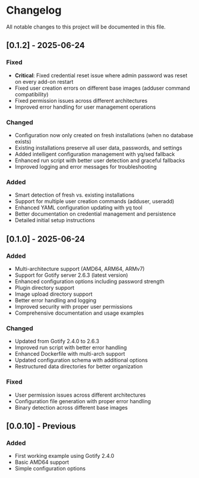 # Changelog

All notable changes to this project will be documented in this file.

## [0.1.2] - 2025-06-24

### Fixed
- **Critical**: Fixed credential reset issue where admin password was reset on every add-on restart
- Fixed user creation errors on different base images (adduser command compatibility)
- Fixed permission issues across different architectures
- Improved error handling for user management operations

### Changed
- Configuration now only created on fresh installations (when no database exists)
- Existing installations preserve all user data, passwords, and settings
- Added intelligent configuration management with yq/sed fallback
- Enhanced run script with better user detection and graceful fallbacks
- Improved logging and error messages for troubleshooting

### Added
- Smart detection of fresh vs. existing installations
- Support for multiple user creation commands (adduser, useradd)
- Enhanced YAML configuration updating with yq tool
- Better documentation on credential management and persistence
- Detailed initial setup instructions

## [0.1.0] - 2025-06-24

### Added
- Multi-architecture support (AMD64, ARM64, ARMv7)
- Support for Gotify server 2.6.3 (latest version)
- Enhanced configuration options including password strength
- Plugin directory support
- Image upload directory support
- Better error handling and logging
- Improved security with proper user permissions
- Comprehensive documentation and usage examples

### Changed
- Updated from Gotify 2.4.0 to 2.6.3
- Improved run script with better error handling
- Enhanced Dockerfile with multi-arch support
- Updated configuration schema with additional options
- Restructured data directories for better organization

### Fixed
- User permission issues across different architectures
- Configuration file generation with proper error handling
- Binary detection across different base images

## [0.0.10] - Previous

### Added
- First working example using Gotify 2.4.0
- Basic AMD64 support
- Simple configuration options